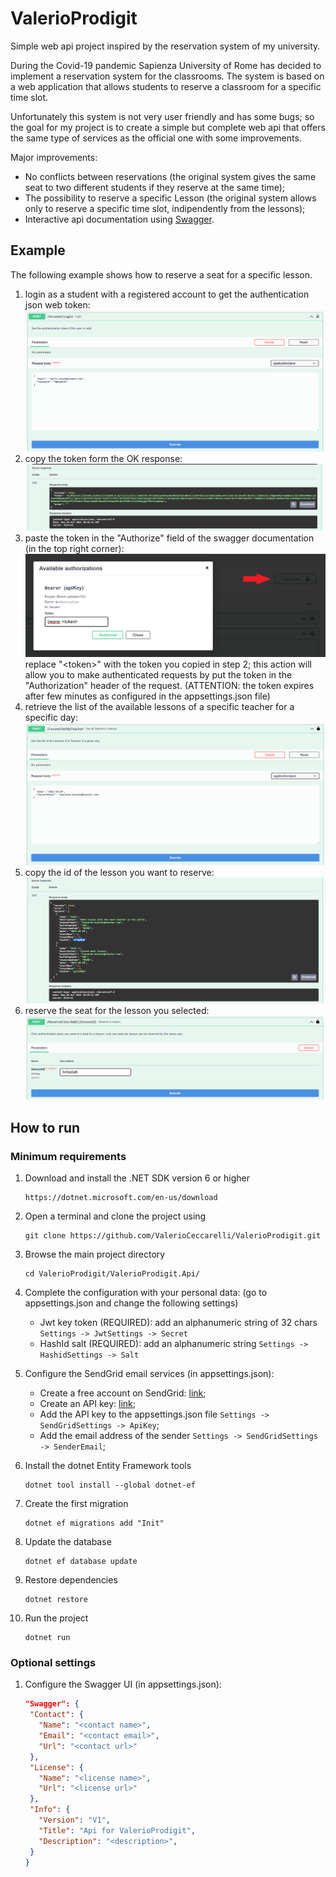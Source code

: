 # ValerioProdigit
Simple web api project inspired by the reservation system of my university.

During the Covid-19 pandemic Sapienza University of Rome has decided to implement a reservation system for the classrooms.
The system is based on a web application that allows students to reserve a classroom for a specific time slot. 

Unfortunately this system is not very user friendly and has some bugs;
so the goal for my project is to create a simple but complete web api that offers the same type of services as the official one with some improvements.

Major improvements:
- No conflicts between reservations (the original system gives the same seat to two different students if they reserve at the same time);
- The possibility to reserve a specific Lesson (the original system allows only to reserve a specific time slot, indipendently from the lessons);
- Interactive api documentation using [Swagger](https://swagger.io/).

## Example
The following example shows how to reserve a seat for a specific lesson.
1) login as a student with a registered account to get the authentication json web token:
   ![login_request_example](ReadmeData/login_request.png "login_request_example")
2) copy the token form the OK response:
   ![login_response_example](ReadmeData/login_response.png "login_response_example")
3) paste the token in the "Authorize" field of the swagger documentation (in the top right corner):
   ![swagger_authorize_example](ReadmeData/authentication_popup.png "swagger_authorize_example")
   replace "\<token>" with the token you copied in step 2; this action will allow you to make authenticated requests by put the token in the "Authorization" header of the request.
   (ATTENTION: the token expires after few minutes as configured in the appsettings.json file)
4) retrieve the list of the available lessons of a specific teacher for a specific day:
   ![lessons_request_example](ReadmeData/lessons_request.png "lessons_request_example")
5) copy the id of the lesson you want to reserve:
   ![lessons_response_example](ReadmeData/lessons_response.png "lessons_response_example")
6) reserve the seat for the lesson you selected:
   ![reservation_request_example](ReadmeData/reservation_request.png "reservation_request_example")

## How to run
### Minimum requirements
1) Download and install the .NET SDK version 6 or higher
    ```
    https://dotnet.microsoft.com/en-us/download
    ```
2) Open a terminal and clone the project using
    ```
    git clone https://github.com/ValerioCeccarelli/ValerioProdigit.git
    ```
3) Browse the main project directory
    ```
    cd ValerioProdigit/ValerioProdigit.Api/
    ```
4) Complete the configuration with your personal data:
   (go to appsettings.json and change the following settings)
   - Jwt key token (REQUIRED): add an alphanumeric string of 32 chars ```Settings -> JwtSettings -> Secret```
   - HashId salt (REQUIRED): add an alphanumeric string ```Settings -> HashidSettings -> Salt```

5) Configure the SendGrid email services (in appsettings.json):
   - Create a free account on SendGrid: [link](https://signup.sendgrid.com/);
   - Create an API key: [link](https://app.sendgrid.com/settings/api_keys);
   - Add the API key to the appsettings.json file ```Settings -> SendGridSettings -> ApiKey```;
   - Add the email address of the sender ```Settings -> SendGridSettings -> SenderEmail```;

6) Install the dotnet Entity Framework tools
    ```
    dotnet tool install --global dotnet-ef
    ```
7) Create the first migration
    ```
    dotnet ef migrations add "Init"
    ```
8) Update the database
    ```
    dotnet ef database update
    ```
9) Restore dependencies
    ```
    dotnet restore
    ```
10) Run the project
    ```
    dotnet run
    ```
### Optional settings

1) Configure the Swagger UI (in appsettings.json):
   ```json
   "Swagger": {
    "Contact": {
      "Name": "<contact name>",
      "Email": "<contact email>",
      "Url": "<contact url>"
    },
    "License": {
      "Name": "<license name>",
      "Url": "<license url>"
    },
    "Info": {
      "Version": "V1",
      "Title": "Api for ValerioProdigit",
      "Description": "<description>",
    }
   }
   ```
    